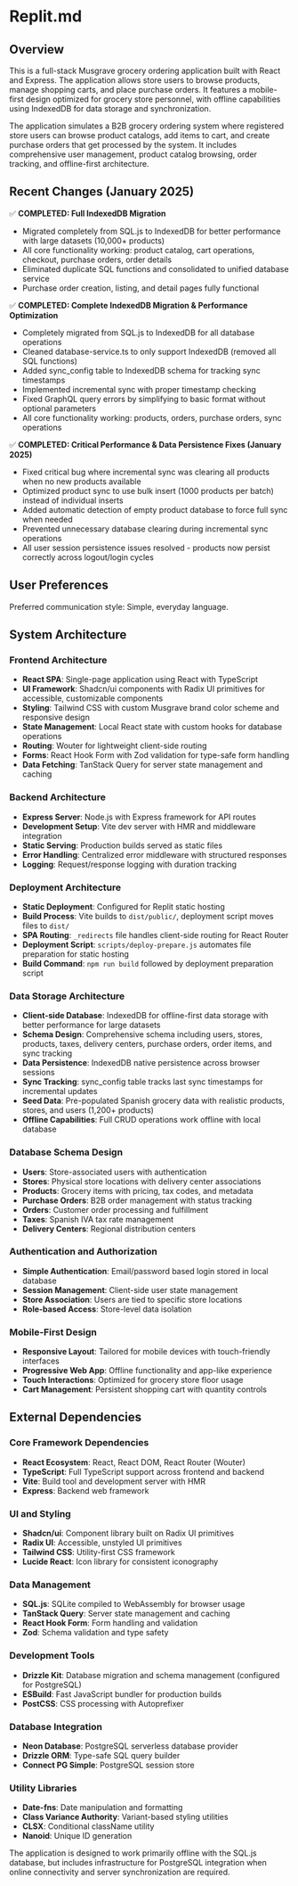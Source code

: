 # Replit.md

## Overview

This is a full-stack Musgrave grocery ordering application built with React and Express. The application allows store users to browse products, manage shopping carts, and place purchase orders. It features a mobile-first design optimized for grocery store personnel, with offline capabilities using IndexedDB for data storage and synchronization.

The application simulates a B2B grocery ordering system where registered store users can browse product catalogs, add items to cart, and create purchase orders that get processed by the system. It includes comprehensive user management, product catalog browsing, order tracking, and offline-first architecture.

## Recent Changes (January 2025)

✅ **COMPLETED: Full IndexedDB Migration**
- Migrated completely from SQL.js to IndexedDB for better performance with large datasets (10,000+ products)
- All core functionality working: product catalog, cart operations, checkout, purchase orders, order details
- Eliminated duplicate SQL functions and consolidated to unified database service
- Purchase order creation, listing, and detail pages fully functional

✅ **COMPLETED: Complete IndexedDB Migration & Performance Optimization**
- Completely migrated from SQL.js to IndexedDB for all database operations
- Cleaned database-service.ts to only support IndexedDB (removed all SQL functions)
- Added sync_config table to IndexedDB schema for tracking sync timestamps
- Implemented incremental sync with proper timestamp checking
- Fixed GraphQL query errors by simplifying to basic format without optional parameters
- All core functionality working: products, orders, purchase orders, sync operations

✅ **COMPLETED: Critical Performance & Data Persistence Fixes (January 2025)**
- Fixed critical bug where incremental sync was clearing all products when no new products available
- Optimized product sync to use bulk insert (1000 products per batch) instead of individual inserts
- Added automatic detection of empty product database to force full sync when needed
- Prevented unnecessary database clearing during incremental sync operations
- All user session persistence issues resolved - products now persist correctly across logout/login cycles

## User Preferences

Preferred communication style: Simple, everyday language.

## System Architecture

### Frontend Architecture
- **React SPA**: Single-page application using React with TypeScript
- **UI Framework**: Shadcn/ui components with Radix UI primitives for accessible, customizable components
- **Styling**: Tailwind CSS with custom Musgrave brand color scheme and responsive design
- **State Management**: Local React state with custom hooks for database operations
- **Routing**: Wouter for lightweight client-side routing
- **Forms**: React Hook Form with Zod validation for type-safe form handling
- **Data Fetching**: TanStack Query for server state management and caching

### Backend Architecture
- **Express Server**: Node.js with Express framework for API routes
- **Development Setup**: Vite dev server with HMR and middleware integration
- **Static Serving**: Production builds served as static files
- **Error Handling**: Centralized error middleware with structured responses
- **Logging**: Request/response logging with duration tracking

### Deployment Architecture
- **Static Deployment**: Configured for Replit static hosting
- **Build Process**: Vite builds to `dist/public/`, deployment script moves files to `dist/`
- **SPA Routing**: `_redirects` file handles client-side routing for React Router
- **Deployment Script**: `scripts/deploy-prepare.js` automates file preparation for static hosting
- **Build Command**: `npm run build` followed by deployment preparation script

### Data Storage Architecture
- **Client-side Database**: IndexedDB for offline-first data storage with better performance for large datasets
- **Schema Design**: Comprehensive schema including users, stores, products, taxes, delivery centers, purchase orders, order items, and sync tracking
- **Data Persistence**: IndexedDB native persistence across browser sessions
- **Sync Tracking**: sync_config table tracks last sync timestamps for incremental updates
- **Seed Data**: Pre-populated Spanish grocery data with realistic products, stores, and users (1,200+ products)
- **Offline Capabilities**: Full CRUD operations work offline with local database

### Database Schema Design
- **Users**: Store-associated users with authentication
- **Stores**: Physical store locations with delivery center associations
- **Products**: Grocery items with pricing, tax codes, and metadata
- **Purchase Orders**: B2B order management with status tracking
- **Orders**: Customer order processing and fulfillment
- **Taxes**: Spanish IVA tax rate management
- **Delivery Centers**: Regional distribution centers

### Authentication and Authorization
- **Simple Authentication**: Email/password based login stored in local database
- **Session Management**: Client-side user state management
- **Store Association**: Users are tied to specific store locations
- **Role-based Access**: Store-level data isolation

### Mobile-First Design
- **Responsive Layout**: Tailored for mobile devices with touch-friendly interfaces
- **Progressive Web App**: Offline functionality and app-like experience
- **Touch Interactions**: Optimized for grocery store floor usage
- **Cart Management**: Persistent shopping cart with quantity controls

## External Dependencies

### Core Framework Dependencies
- **React Ecosystem**: React, React DOM, React Router (Wouter)
- **TypeScript**: Full TypeScript support across frontend and backend
- **Vite**: Build tool and development server with HMR
- **Express**: Backend web framework

### UI and Styling
- **Shadcn/ui**: Component library built on Radix UI primitives
- **Radix UI**: Accessible, unstyled UI primitives
- **Tailwind CSS**: Utility-first CSS framework
- **Lucide React**: Icon library for consistent iconography

### Data Management
- **SQL.js**: SQLite compiled to WebAssembly for browser usage
- **TanStack Query**: Server state management and caching
- **React Hook Form**: Form handling and validation
- **Zod**: Schema validation and type safety

### Development Tools
- **Drizzle Kit**: Database migration and schema management (configured for PostgreSQL)
- **ESBuild**: Fast JavaScript bundler for production builds
- **PostCSS**: CSS processing with Autoprefixer

### Database Integration
- **Neon Database**: PostgreSQL serverless database provider
- **Drizzle ORM**: Type-safe SQL query builder
- **Connect PG Simple**: PostgreSQL session store

### Utility Libraries
- **Date-fns**: Date manipulation and formatting
- **Class Variance Authority**: Variant-based styling utilities
- **CLSX**: Conditional className utility
- **Nanoid**: Unique ID generation

The application is designed to work primarily offline with the SQL.js database, but includes infrastructure for PostgreSQL integration when online connectivity and server synchronization are required.